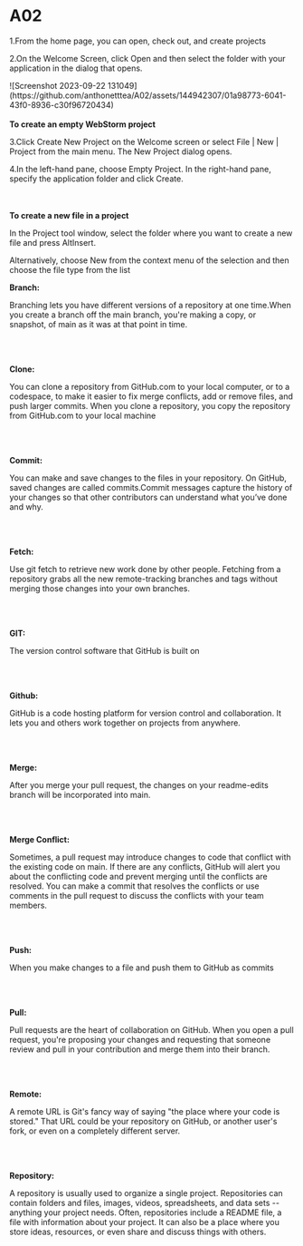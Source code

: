 # A02

<p>1.From the home page, you can open, check out, and create projects</p> 
<p>2.On the Welcome Screen, click Open and then select the folder with your application in the dialog that opens.</p>
![Screenshot 2023-09-22 131049](https://github.com/anthonetttea/A02/assets/144942307/01a98773-6041-43f0-8936-c30f96720434)
<br><br>
<b>To create an empty WebStorm project﻿</b>
<p>3.Click Create New Project on the Welcome screen or select File | New | Project from the main menu. The New Project dialog opens.

4.In the left-hand pane, choose Empty Project. In the right-hand pane, specify the application folder and click Create.</p>
<br><br>
<b>To create a new file in a project﻿</b>

<p>In the Project tool window, select the folder where you want to create a new file and press AltInsert.</p>

<p>Alternatively, choose New from the context menu of the selection and then choose the file type from the list</p>

<b>Branch: </b> <p> Branching lets you have different versions of a repository at one time.When you create a branch off the main branch, you're making a copy, or snapshot, of main as it was at that point in time.
</p><br><br>

<b>Clone: </b> <p>You can clone a repository from GitHub.com to your local computer, or to a codespace, to make it easier to fix merge conflicts, add or remove files, and push larger commits. When you clone a repository, you copy the repository from GitHub.com to your local machine</p> <br><br>

<b>Commit: </b><p>You can make and save changes to the files in your repository. On GitHub, saved changes are called commits.Commit messages capture the history of your changes so that other contributors can understand what you’ve done and why.</p><br><br>

<b>Fetch: </b><p>Use git fetch to retrieve new work done by other people. Fetching from a repository grabs all the new remote-tracking branches and tags without merging those changes into your own branches.</p><br><br>

<b>GIT: </b><p>The version control software that GitHub is built on</p><br><br>

<b>Github: </b><p>GitHub is a code hosting platform for version control and collaboration. It lets you and others work together on projects from anywhere.</p><br><br>

<b>Merge: </b><p>After you merge your pull request, the changes on your readme-edits branch will be incorporated into main.
</p><br><br>

<b>Merge Conflict: </b><p>Sometimes, a pull request may introduce changes to code that conflict with the existing code on main. If there are any conflicts, GitHub will alert you about the conflicting code and prevent merging until the conflicts are resolved. You can make a commit that resolves the conflicts or use comments in the pull request to discuss the conflicts with your team members.</p><br><br>

<b>Push: </b><p>When you make changes to a file and push them to GitHub as commits
</p><br><br>

<b>Pull: </b><p>Pull requests are the heart of collaboration on GitHub. When you open a pull request, you're proposing your changes and requesting that someone review and pull in your contribution and merge them into their branch.</p><br><br>

<b>Remote: </b><p>A remote URL is Git's fancy way of saying "the place where your code is stored." That URL could be your repository on GitHub, or another user's fork, or even on a completely different server.</p><br><br>

<b>Repository: </b><p>A repository is usually used to organize a single project. Repositories can contain folders and files, images, videos, spreadsheets, and data sets -- anything your project needs. Often, repositories include a README file, a file with information about your project. It can also be a place where you store ideas, resources, or even share and discuss things with others.</p><br><br>

